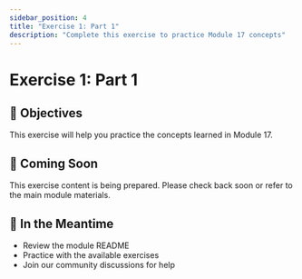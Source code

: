 ```yaml
---
sidebar_position: 4
title: "Exercise 1: Part 1"
description: "Complete this exercise to practice Module 17 concepts"
---
```


# Exercise 1: Part 1

## 🎯 Objectives

This exercise will help you practice the concepts learned in Module 17.

## 📝 Coming Soon

This exercise content is being prepared. Please check back soon or refer to the main module materials.

## 🚀 In the Meantime

- Review the module README
- Practice with the available exercises
- Join our community discussions for help
